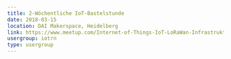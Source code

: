 ```yaml
---
title: 2-Wöchentliche IoT-Bastelstunde
date: 2018-03-15
location: DAI Makerspace, Heidelberg
link: https://www.meetup.com/Internet-of-Things-IoT-LoRaWan-Infrastruktur-4-RheinNeckar/events/wgskdpyxfbtb/
usergroup: iotrn
type: usergroup
---
```

